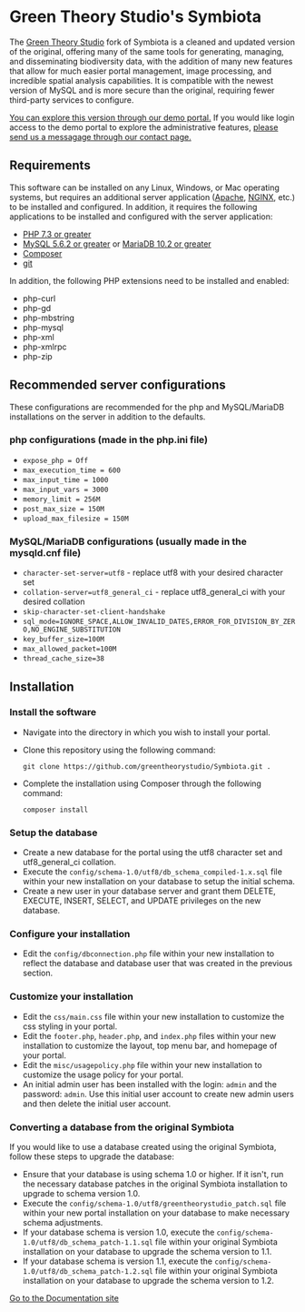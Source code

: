 # Green Theory Studio's Symbiota

The [Green Theory Studio](https://greentheorystudio.com/) fork of Symbiota is a cleaned and updated version of the original, offering many of the same tools 
for generating, managing, and disseminating biodiversity data, with the addition of many new features that allow for much easier portal management, image processing, and incredible spatial analysis capabilities. It is compatible with the newest version of MySQL and is more 
secure than the original, requiring fewer third-party services to configure.

[You can explore this version through our demo portal.](https://greentheorystudio.net/symbiota-demo/) If you would like 
login access to the demo portal to explore the administrative features, 
[please send us a messagage through our contact page.](https://greentheorystudio.com/contact/)
## Requirements

This software can be installed on any Linux, Windows, or Mac operating systems, but requires an additional server application
([Apache](http://httpd.apache.org/), [NGINX](https://www.nginx.com/), etc.) to be installed and configured. In addition, 
it requires the following applications to be installed and configured with the server application:

- [PHP 7.3 or greater](http://php.net/manual/en/install.php)
- [MySQL 5.6.2 or greater](https://www.mysql.com/) or [MariaDB 10.2 or greater](https://mariadb.com/)
- [Composer](https://getcomposer.org/doc/00-intro.md)
- [git](https://git-scm.com/)

In addition, the following PHP extensions need to be installed and enabled:

- php-curl
- php-gd
- php-mbstring
- php-mysql
- php-xml
- php-xmlrpc
- php-zip

## Recommended server configurations
These configurations are recommended for the php and MySQL/MariaDB installations on the server in addition to the defaults.

### php configurations (made in the php.ini file)

- `expose_php = Off`
- `max_execution_time = 600`
- `max_input_time = 1000`
- `max_input_vars = 3000`
- `memory_limit = 256M`
- `post_max_size = 150M`
- `upload_max_filesize = 150M`

### MySQL/MariaDB configurations (usually made in the mysqld.cnf file)

- `character-set-server=utf8` - replace utf8 with your desired character set
- `collation-server=utf8_general_ci` - replace utf8_general_ci with your desired collation
- `skip-character-set-client-handshake`
- `sql_mode=IGNORE_SPACE,ALLOW_INVALID_DATES,ERROR_FOR_DIVISION_BY_ZERO,NO_ENGINE_SUBSTITUTION`
- `key_buffer_size=100M`
- `max_allowed_packet=100M`
- `thread_cache_size=38`

## Installation

### Install the software

- Navigate into the directory in which you wish to install your portal.
- Clone this repository using the following command:
    
    `git clone https://github.com/greentheorystudio/Symbiota.git .`

- Complete the installation using Composer through the following command:
    
    `composer install`

### Setup the database

- Create a new database for the portal using the utf8 character set and utf8_general_ci collation.
- Execute the `config/schema-1.0/utf8/db_schema_compiled-1.x.sql` file within your new installation on your database to setup 
  the initial schema.
- Create a new user in your database server and grant them DELETE, EXECUTE, INSERT, SELECT, and UPDATE 
  privileges on the new database. 

### Configure your installation

- Edit the `config/dbconnection.php` file within your new installation to reflect the database and database 
  user that was created in the previous section.

### Customize your installation

- Edit the `css/main.css` file within your new installation to customize the css styling in your portal.
- Edit the `footer.php`, `header.php`, and `index.php` files within your new installation to customize the layout, 
  top menu bar, and homepage of your portal.
- Edit the `misc/usagepolicy.php` file within your new installation to customize the usage policy for your portal.
- An initial admin user has been installed with the login: `admin` and the password: `admin`. Use this initial user account to 
  create new admin users and then delete the initial user account.

### Converting a database from the original Symbiota

If you would like to use a database created using the original Symbiota, follow these steps to upgrade the database:
- Ensure that your database is using schema 1.0 or higher. If it isn't, run the necessary database patches in the original 
  Symbiota installation to upgrade to schema version 1.0.
- Execute the `config/schema-1.0/utf8/greentheorystudio_patch.sql` file within your new portal installation on your database 
  to make necessary schema adjustments.
- If your database schema is version 1.0, execute the `config/schema-1.0/utf8/db_schema_patch-1.1.sql` file within your original Symbiota 
  installation on your database to upgrade the schema version to 1.1.
- If your database schema is version 1.1, execute the `config/schema-1.0/utf8/db_schema_patch-1.2.sql` file within your original Symbiota installation on your database to 
  upgrade the schema version to 1.2.

[Go to the Documentation site](https://greentheorystudio.github.io/Symbiota/)
